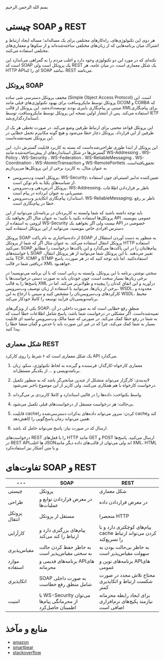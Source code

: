 
بسم الله الرحمن الرحیم

# چیستی SOAP و REST
هر دوی این تکنولوژی‌های، راه‌کارهای مختلفی برای یک مساله‌اند؛ مساله ایجاد ارتباط و اشتراک میان برنامه‌هایی که از زبان‌های مختلفی ساخته‌شده‌اند و از سکوها و معماری‌های مختلفی استفاده می‌کنند.

نکته‌ای که در مورد این دو تکنولوژی وجود دارد و اغلب مردم را به گمراهی می‌اندازد این است که SOAP یک پروتکل است ولی REST یک شکل معماری است. در میان عامه، هر HTTP APIای را که SOAP نباشد، REST می‌نامند.

## پروتکل SOAP
مخفف پروتکل دسترسی شی ساده (Simple Object Access Protocol) است. 
این پروتکل توسط مایکروسافت برای بهبود تکنولوژی‌های قبلی مانند DCOM و CORBA که مبتنی بر پیام‌نگاری باینری بودند توسعه‌داده‌شد. این پروتکل از قالب XMLبرای پیام‌نگاری استفاده می‌کند. پس از انتشار اولین نسخه این پروتکل توسط مایکروسافت، توسط IETF استانداردگذاری‌شد.

 این پروتکل قواعد محمی برای ارتباط طرفین وضع می‌کند. در صورت تخطی هر یک از طرفین از این قرارداد، پروتکل دچار خطا می‌شود و هیچ گونه مکانیزم تحمل خطایی در این پروتکل تعبیه‌نشده‌است. 

 این پروتکل از ابتدا طوری طراحی‌شده‌است که بسته به کاربرد قابلیت گسترش دارد. این گسترش‌ها در شکل استانداردهای از پیش‌ساخته‌شده مانند WS-Addressing
 ،
 WS-Policy
 ،
 WS-Security
 ،
 WS-Federation
 ،
WS-ReliableMessaging
،
WS-Coordination
،
WS-AtomicTransaction
و
WS-RemotePortlets
تحقق‌یافته‌است. به عنوان مثال، به کاربرد برخی از این پروتکل‌ها می‌پردازیم

* پروتکل امنیت وب‌سرویس، WS-Security، تعیین‌کننده تدابیر امنیتی‌ای چون استفاده از شناسه‌های یکتا به نام توکن است.
* پروتکل آدرس‌دهی وب‌سرویس، WS-Addressing، ناظر بر قراردادن اطلاعات مسیریابی به عنوان ابرداده در پیام است.
* استاندارد پیام‌نگاری اتکاپذیر وب‌سرویس، WS-ReliableMessaging، ناظر بر رفع خطا در پیام‌نگاری است.

باید توجه داشته باشید که شما وابسته به کاربردتان در برنامه‌تان می‌توانید از این پروتکل‌ها استفاده بکنید یا نکنید؛ به عنوان مثال اگر بخواهید یک API عمومی بنویسید، لزومی به استفاده از WS-Security نیست ولی اگر بخواهید یک API خصوصی در دسترس افرادی خاص بنویسید، می‌توانید از این پروتکل استفاده کنید.


پروتکل SOAP از داده‌ساختاری به نام پاکت SOAP به منظور به دست آوردن استقلال از پروتکل انتقال استفاده می‌کند. به عنوان مثال اگر که شما از پروتکل HTTP استفاده می‌کنید، SOAP پیام‌هایتان را در این پاکت‌ها می‌گذارد و این پاکت‌ها درخواست را مطابق با خواسته‌های SOAP تغییر می‌دهند. با این پروتکل شما می‌توانید از هر پروتکل انتقال، مانند TCP، ‌ICMP و STMP استفاده‌کنید. اما باید توجه کنید که در هر صورت، پاسخ دریافتی شما در قالب XML خواهدبود.

سختی نوشتن برنامه با این پروتکل، وابسته به زبانی است که با آن برنامه می‌نویسید! در برخی زبان‌ها بسیار سخت است، چون خودتان باید به صورت دستی درخواست‌ها یا پاسخ‌ها را به قالب XML درآورید و این اتفاق کدتان را پیچیده و طولانی‌تر می‌کند. اما در برخی از زبان‌ها، می‌توانید با استفاده از زبان توصیف وب‌سرویس، WSDL، محدوده و کارکردهای وب‌سرویس‌تان را مشخص کنید و سپس با ارجاع به این WSDL، محیط برنامه‌نویسی‌تان فرآیند توسعه را کاملا خودکار می‌کند.

یکی از ویژگی‌های SOAP، منطق رفع خطایی است که به صورت داخلی در آن تعبیه‌شده‌است. اگر مشکلی در درخواست شما باشد، پاسخ شامل اطلاعات خطا است که به شما در رفع خطا کمک می‌کند. در صورتی که شما مالک وب‌سرویس نباشید ای قابلیت بسیار به شما کمک می‌کند، چرا که در غیر این صورت باید با حدس و گمان منشا خطا را پیدا کنید.


## شکل معماری REST

یک شکل معماری است که ۶ شرط را روی کارکرد API می‌گذارد.

1. معماری کارخواه-کارگذار: فرستنده و گیرنده به لحاظ تکنولوژی، سکو، زبان برنامه‌نویسی و ... از یکدیگر مستقل‌اند.

2. لایه‌بندی: کارگزار می‌تواند متشکل از چندین میانجی‌گر باشد که به منظور تکمیل درخواست کارخواه با هم همکاری می‌کنند، ولی کاربر از این موضوع باخبر نمی‌شود.

3. واسط یکنواخت: داده‌ها را در قالبی استاندارد و کاملا کاربردی بر می‌گرداند.

4. بی‌حالت: هر درخواست مستقل از درخواست‌های قبلی تکمیل می‌شود.

5. قابلیت cacheکردن: سرور می‌تواند داده‌های به‌کرات دسترسی‌شده را cacheکند و همین می‌تواند زمان پاسخ‌گویی را کاهش‌دهد.

6. ارسال کد در صورت نیاز: پاسخ می‌تواند حامل کد باشد.

درخواست‌های REST را با قعل‌های HTTP مانند GET و POST ارسال می‌کنید. پاسخ‌ها در REST APIها اغلب JSONاند ولی می‌توان از قالب‌های داده دیگر مانند XML، HTML و یا متن آشکار نیز استفاده‌کرد. 

# تفاوت‌های SOAP و REST

--- | SOAP | REST
--- | --- | ---
چیستی| پروتکل | شکل معماری
طراحی | در معرض قراردادن توابع و عملیات‌ها | در معرض قراردادن داده
پروتکل انتقال | مستقل از پروتکل | منحصرا HTTP
کارآرایی | پیام‌های بزرگتری دارد و ارتباط را کند می‌کند | پیام‌های کوچکتری دارد و با cache کردن می‌تواند ارتباط را تسریع‌کند
مقیاس‌پذیری | به خاطر حفظ کردن حالت به سختی مقیاس‌پذیر است | به خاطر بی‌حالت بودن به سهولت مقیاس‌پذیر است
موارد استفاده | برنامه‌های قدیمی و APIهای محرمانه | برنامه‌های نوین و APIهای عمومی
اتکاپذیری | SOAP به صورت داخلی شامل منطق رفع خطاست | محتاج تلاش مجدد در صورت شکست ارتباط و اتکاپذیری کمتر
امنیت | با WS-Security می‌توان از محرمانگی پیام‌ها اطمینان حاصل‌کرد | برای ایجاد رابطه محرمانه نیازمند پکیج‌های نرم‌افزاری اضافی است

# منابع و مآخذ
* [amazon](https://aws.amazon.com/compare/the-difference-between-soap-rest/)
* [smartbear](https://smartbear.com/blog/soap-vs-rest-whats-the-difference/)
* [stackoverflow](https://stackoverflow.com/questions/19884295/soap-vs-rest-differences)